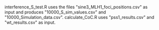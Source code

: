 interference_S_test.R uses the files "sine3_MLH1_foci_positions.csv" as input and produces "10000_S_sim_values.csv" and "10000_Simulation_data.csv".
calculate_CoC.R uses "pss1_results.csv" and "wt_results.csv" as input.
